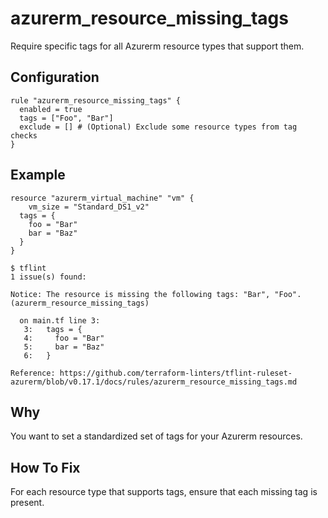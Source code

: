 # azurerm_resource_missing_tags

Require specific tags for all Azurerm resource types that support them.


## Configuration

```hcl
rule "azurerm_resource_missing_tags" {
  enabled = true
  tags = ["Foo", "Bar"]
  exclude = [] # (Optional) Exclude some resource types from tag checks
}
```

## Example

```hcl
resource "azurerm_virtual_machine" "vm" {
	vm_size = "Standard_DS1_v2"
  tags = {
    foo = "Bar"
    bar = "Baz"
  }
}
```

```
$ tflint
1 issue(s) found:

Notice: The resource is missing the following tags: "Bar", "Foo". (azurerm_resource_missing_tags)

  on main.tf line 3:
   3:   tags = {
   4:     foo = "Bar"
   5:     bar = "Baz"
   6:   }

Reference: https://github.com/terraform-linters/tflint-ruleset-azurerm/blob/v0.17.1/docs/rules/azurerm_resource_missing_tags.md

```

## Why

You want to set a standardized set of tags for your Azurerm resources.

## How To Fix

For each resource type that supports tags, ensure that each missing tag is present.
